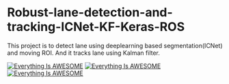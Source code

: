 # Robust-lane-detection-and-tracking-ICNet-KF-Keras-ROS
This project is to detect lane using deeplearning based segmentation(ICNet) and moving ROI. And it tracks lane using Kalman filter.

[![Everything Is AWESOME](https://img.youtube.com/vi/GVUFTf1LCEA/0.jpg)](https://www.youtube.com/watch?v=GVUFTf1LCEA "Everything Is AWESOME")
[![Everything Is AWESOME](https://img.youtube.com/vi/GVUFTf1LCEA/1.jpg)](https://www.youtube.com/watch?v=GVUFTf1LCEA "Everything Is AWESOME")
[![Everything Is AWESOME](https://img.youtube.com/vi/GVUFTf1LCEA/2.jpg)](https://www.youtube.com/watch?v=GVUFTf1LCEA "Everything Is AWESOME")
